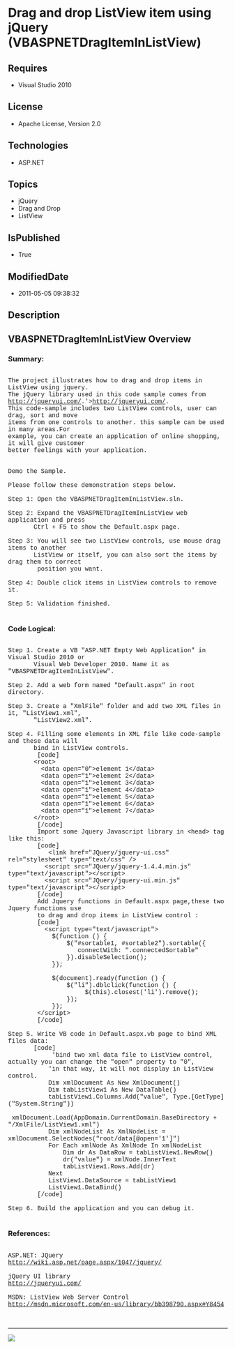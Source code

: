 # Drag and drop ListView item using jQuery (VBASPNETDragItemInListView)
## Requires
* Visual Studio 2010
## License
* Apache License, Version 2.0
## Technologies
* ASP.NET
## Topics
* jQuery
* Drag and Drop
* ListView
## IsPublished
* True
## ModifiedDate
* 2011-05-05 09:38:32
## Description

<p style="font-family:Courier New"></p>
<h2>VBASPNETDragItemInListView Overview</h2>
<p style="font-family:Courier New"></p>
<h3>Summary:</h3>
<p style="font-family:Courier New"><br>
The project illustrates how to drag and drop items in ListView using jquery.<br>
The jQuery library used in this code sample comes from <a target="_blank" href="&lt;a target=" href="http://jqueryui.com/">
http://jqueryui.com/</a>.'&gt;<a target="_blank" href="http://jqueryui.com/">http://jqueryui.com/</a>.<br>
This code-sample includes two ListView controls, user can drag, sort and move<br>
items from one controls to another. this sample can be used in many areas.For <br>
example, you can create an application of online shopping, it will give customer <br>
better feelings with your application.<br>
<br>
<br>
Demo the Sample. <br>
<br>
Please follow these demonstration steps below.<br>
<br>
Step 1: Open the VBASPNETDragItemInListView.sln.<br>
<br>
Step 2: Expand the VBASPNETDragItemInListView web application and press <br>
&nbsp; &nbsp; &nbsp; &nbsp;Ctrl &#43; F5 to show the Default.aspx page.<br>
<br>
Step 3: You will see two ListView controls, use mouse drag items to another <br>
&nbsp; &nbsp; &nbsp; &nbsp;ListView or itself, you can also sort the items by drag them to correct<br>
&nbsp;&nbsp;&nbsp;&nbsp; &nbsp; &nbsp;position you want.<br>
<br>
Step 4: Double click items in ListView controls to remove it.<br>
<br>
Step 5: Validation finished.<br>
<br>
</p>
<h3>Code Logical:</h3>
<p style="font-family:Courier New"><br>
Step 1. Create a VB &quot;ASP.NET Empty Web Application&quot; in Visual Studio 2010 or<br>
&nbsp; &nbsp; &nbsp; &nbsp;Visual Web Developer 2010. Name it as &quot;VBASPNETDragItemInListView&quot;.<br>
<br>
Step 2. Add a web form named &quot;Default.aspx&quot; in root directory.<br>
<br>
Step 3. Create a &quot;XmlFile&quot; folder and add two XML files in it, &quot;ListView1.xml&quot;,<br>
&nbsp; &nbsp; &nbsp; &nbsp;&quot;ListView2.xml&quot;.<br>
<br>
Step 4. Filling some elements in XML file like code-sample and these data will<br>
&nbsp; &nbsp; &nbsp; &nbsp;bind in ListView controls.<br>
&nbsp;&nbsp;&nbsp;&nbsp;&nbsp;&nbsp;&nbsp;&nbsp;[code]<br>
&nbsp; &nbsp; &nbsp; &nbsp;&lt;root&gt;<br>
&nbsp; &nbsp; &nbsp; &nbsp; &nbsp;&lt;data open=&quot;0&quot;&gt;element 1&lt;/data&gt;<br>
&nbsp; &nbsp; &nbsp; &nbsp; &nbsp;&lt;data open=&quot;1&quot;&gt;element 2&lt;/data&gt;<br>
&nbsp; &nbsp; &nbsp; &nbsp; &nbsp;&lt;data open=&quot;1&quot;&gt;element 3&lt;/data&gt;<br>
&nbsp; &nbsp; &nbsp; &nbsp; &nbsp;&lt;data open=&quot;1&quot;&gt;element 4&lt;/data&gt;<br>
&nbsp; &nbsp; &nbsp; &nbsp; &nbsp;&lt;data open=&quot;1&quot;&gt;element 5&lt;/data&gt;<br>
&nbsp; &nbsp; &nbsp; &nbsp; &nbsp;&lt;data open=&quot;1&quot;&gt;element 6&lt;/data&gt;<br>
&nbsp; &nbsp; &nbsp; &nbsp; &nbsp;&lt;data open=&quot;1&quot;&gt;element 7&lt;/data&gt;<br>
&nbsp; &nbsp; &nbsp; &nbsp;&lt;/root&gt;<br>
&nbsp;&nbsp;&nbsp;&nbsp; &nbsp; &nbsp;[/code]<br>
&nbsp;&nbsp;&nbsp;&nbsp; &nbsp; &nbsp;Import some Jquery Javascript library in &lt;head&gt; tag like this:<br>
&nbsp;&nbsp;&nbsp;&nbsp; &nbsp; &nbsp;[code]<br>
&nbsp;&nbsp;&nbsp;&nbsp;&nbsp;&nbsp;&nbsp;&nbsp; &nbsp; &lt;link href=&quot;JQuery/jquery-ui.css&quot; rel=&quot;stylesheet&quot; type=&quot;text/css&quot; /&gt;<br>
&nbsp; &nbsp; &nbsp; &nbsp; &nbsp; &lt;script src=&quot;JQuery/jquery-1.4.4.min.js&quot; type=&quot;text/javascript&quot;&gt;&lt;/script&gt;<br>
&nbsp; &nbsp; &nbsp; &nbsp; &nbsp; &lt;script src=&quot;JQuery/jquery-ui.min.js&quot; type=&quot;text/javascript&quot;&gt;&lt;/script&gt;<br>
&nbsp;&nbsp;&nbsp;&nbsp; &nbsp; &nbsp;[/code] <br>
&nbsp;&nbsp;&nbsp;&nbsp; &nbsp; &nbsp;Add Jquery functions in Default.aspx page,these two Jquery functions use
<br>
&nbsp;&nbsp;&nbsp;&nbsp;&nbsp;&nbsp;&nbsp;&nbsp;to drag and drop items in ListView control :<br>
&nbsp;&nbsp;&nbsp;&nbsp; &nbsp; &nbsp;[code]<br>
&nbsp;&nbsp;&nbsp;&nbsp; &nbsp; &nbsp; &nbsp;&lt;script type=&quot;text/javascript&quot;&gt;<br>
&nbsp;&nbsp;&nbsp;&nbsp; &nbsp; &nbsp; &nbsp; &nbsp;$(function () {<br>
&nbsp;&nbsp;&nbsp;&nbsp; &nbsp; &nbsp; &nbsp; &nbsp; &nbsp; &nbsp;$(&quot;#sortable1, #sortable2&quot;).sortable({<br>
&nbsp;&nbsp;&nbsp;&nbsp; &nbsp; &nbsp; &nbsp; &nbsp; &nbsp; &nbsp; &nbsp; connectWith: &quot;.connectedSortable&quot;<br>
&nbsp;&nbsp;&nbsp;&nbsp; &nbsp; &nbsp; &nbsp; &nbsp; &nbsp; &nbsp;}).disableSelection();<br>
&nbsp;&nbsp;&nbsp;&nbsp; &nbsp; &nbsp; &nbsp; &nbsp;});<br>
<br>
&nbsp;&nbsp;&nbsp;&nbsp; &nbsp; &nbsp; &nbsp; &nbsp;$(document).ready(function () {<br>
&nbsp;&nbsp;&nbsp;&nbsp; &nbsp; &nbsp; &nbsp; &nbsp; &nbsp; &nbsp;$(&quot;li&quot;).dblclick(function () {<br>
&nbsp;&nbsp;&nbsp;&nbsp; &nbsp; &nbsp; &nbsp; &nbsp; &nbsp; &nbsp; &nbsp; &nbsp; $(this).closest('li').remove();<br>
&nbsp;&nbsp;&nbsp;&nbsp; &nbsp; &nbsp; &nbsp; &nbsp; &nbsp; &nbsp;});<br>
&nbsp;&nbsp;&nbsp;&nbsp; &nbsp; &nbsp; &nbsp; &nbsp;}); &nbsp; <br>
&nbsp;&nbsp;&nbsp;&nbsp; &nbsp; &nbsp;&lt;/script&gt;<br>
&nbsp;&nbsp;&nbsp;&nbsp; &nbsp; &nbsp;[/code]<br>
<br>
Step 5. Write VB code in Default.aspx.vb page to bind XML files data:<br>
&nbsp; &nbsp; &nbsp; &nbsp;[code]<br>
&nbsp;&nbsp;&nbsp;&nbsp;&nbsp;&nbsp;&nbsp;&nbsp; &nbsp; &nbsp;'bind two xml data file to ListView control, actually you can change the &quot;open&quot; property to &quot;0&quot;,<br>
&nbsp; &nbsp; &nbsp; &nbsp; &nbsp; &nbsp;'in that way, it will not display in ListView control.<br>
&nbsp; &nbsp; &nbsp; &nbsp; &nbsp; &nbsp;Dim xmlDocument As New XmlDocument()<br>
&nbsp; &nbsp; &nbsp; &nbsp; &nbsp; &nbsp;Dim tabListView1 As New DataTable()<br>
&nbsp; &nbsp; &nbsp; &nbsp; &nbsp; &nbsp;tabListView1.Columns.Add(&quot;value&quot;, Type.[GetType](&quot;System.String&quot;))<br>
&nbsp; &nbsp; &nbsp; &nbsp; &nbsp; &nbsp;xmlDocument.Load(AppDomain.CurrentDomain.BaseDirectory &#43; &quot;/XmlFile/ListView1.xml&quot;)<br>
&nbsp; &nbsp; &nbsp; &nbsp; &nbsp; &nbsp;Dim xmlNodeList As XmlNodeList = xmlDocument.SelectNodes(&quot;root/data[@open='1']&quot;)<br>
&nbsp; &nbsp; &nbsp; &nbsp; &nbsp; &nbsp;For Each xmlNode As XmlNode In xmlNodeList<br>
&nbsp; &nbsp; &nbsp; &nbsp; &nbsp; &nbsp; &nbsp; &nbsp;Dim dr As DataRow = tabListView1.NewRow()<br>
&nbsp; &nbsp; &nbsp; &nbsp; &nbsp; &nbsp; &nbsp; &nbsp;dr(&quot;value&quot;) = xmlNode.InnerText<br>
&nbsp; &nbsp; &nbsp; &nbsp; &nbsp; &nbsp; &nbsp; &nbsp;tabListView1.Rows.Add(dr)<br>
&nbsp; &nbsp; &nbsp; &nbsp; &nbsp; &nbsp;Next<br>
&nbsp; &nbsp; &nbsp; &nbsp; &nbsp; &nbsp;ListView1.DataSource = tabListView1<br>
&nbsp; &nbsp; &nbsp; &nbsp; &nbsp; &nbsp;ListView1.DataBind()<br>
&nbsp;&nbsp;&nbsp;&nbsp;&nbsp;&nbsp;&nbsp;&nbsp;[/code]<br>
<br>
Step 6. Build the application and you can debug it.<br>
<br>
</p>
<h3>References:</h3>
<p style="font-family:Courier New"><br>
ASP.NET: JQuery <br>
<a target="_blank" href="http://wiki.asp.net/page.aspx/1047/jquery/">http://wiki.asp.net/page.aspx/1047/jquery/</a><br>
<br>
jQuery UI library<br>
<a target="_blank" href="http://jqueryui.com/">http://jqueryui.com/</a><br>
<br>
MSDN: ListView Web Server Control<br>
<a target="_blank" href="http://msdn.microsoft.com/en-us/library/bb398790.aspx#Y8454">http://msdn.microsoft.com/en-us/library/bb398790.aspx#Y8454</a><br>
<br>
<br>
</p>
<hr>
<div><a href="http://go.microsoft.com/?linkid=9759640" style="margin-top:3px"><img src="http://bit.ly/onecodelogo">
</a></div>
